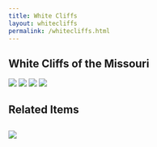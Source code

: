 ```yaml
---
title: White Cliffs
layout: whitecliffs
permalink: /whitecliffs.html
---
```


## White Cliffs of the Missouri

<img class="card-image-top img-fluid" src="{{ '/objects/LewisandClark-Whitecliffs_Page_1.jpg' | absolute_url }}">    

<img class="card-image-top img-fluid" src="{{ '/objects/LewisandClark-Whitecliffs_Page_2.jpg' | absolute_url }}">    

<img class="card-image-top img-fluid" src="{{ '/objects/LewisandClark-Whitecliffs_Page_3.jpg' | absolute_url }}">    

<img class="card-image-top img-fluid" src="{{ '/objects/LewisandClark-Whitecliffs_Page_4.jpg' | absolute_url }}">    


<h2>Related Items<h2>

<div class="container">
<div class="card-columns">
    <div class="card">
    <a href="{{ '/items/mc21b_WhiteCliffs.html' | absolute_url }}" style="width: 18rem;">
        <img class="card-img-top img-fluid" src="{{ '/objects/mc21b_WhiteCliffs.jpg' | absolute_url }}">
    </a>
 